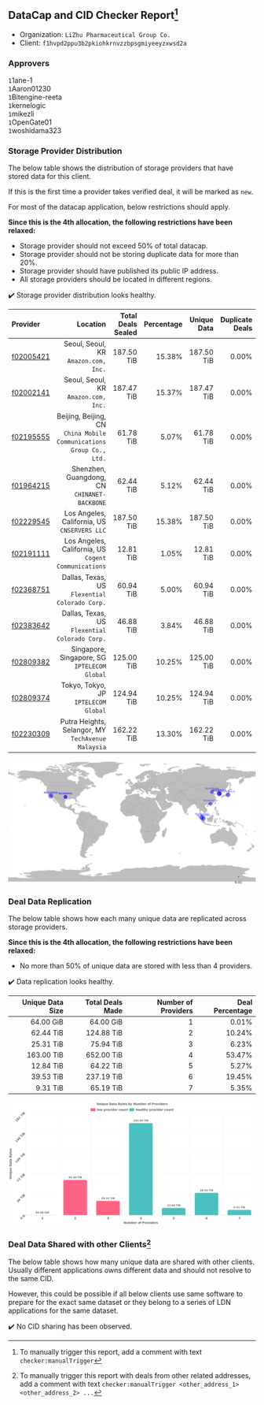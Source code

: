 ## DataCap and CID Checker Report[^1]
 - Organization: `LiZhu Pharmaceutical Group Co.`
 - Client: `f1hvpd2ppu3b2pkiohkrnvzzbpsgmiyeeyzxwsd2a`
### Approvers
`1`1ane-1<br/>`1`Aaron01230<br/>`1`Bitengine-reeta<br/>`1`kernelogic<br/>`1`mikezli<br/>`1`OpenGate01<br/>`1`woshidama323

### Storage Provider Distribution
The below table shows the distribution of storage providers that have stored data for this client.

If this is the first time a provider takes verified deal, it will be marked as `new`.

For most of the datacap application, below restrictions should apply.

**Since this is the 4th allocation, the following restrictions have been relaxed:**
 - Storage provider should not exceed 50% of total datacap.
 - Storage provider should not be storing duplicate data for more than 20%.
 - Storage provider should have published its public IP address.
 - All storage providers should be located in different regions.

✔️ Storage provider distribution looks healthy.

| Provider                                              |                                                               Location | Total Deals Sealed | Percentage | Unique Data | Duplicate Deals |
| :---------------------------------------------------- | ---------------------------------------------------------------------: | -----------------: | ---------: | ----------: | --------------: |
| [f02005421](https://filfox.info/en/address/f02005421) |                                Seoul, Seoul, KR<br/>`Amazon.com, Inc.` |         187.50 TiB |     15.38% |  187.50 TiB |           0.00% |
| [f02002141](https://filfox.info/en/address/f02002141) |                                Seoul, Seoul, KR<br/>`Amazon.com, Inc.` |         187.47 TiB |     15.37% |  187.47 TiB |           0.00% |
| [f02195555](https://filfox.info/en/address/f02195555) | Beijing, Beijing, CN<br/>`China Mobile Communications Group Co., Ltd.` |          61.78 TiB |      5.07% |   61.78 TiB |           0.00% |
| [f01964215](https://filfox.info/en/address/f01964215) |                        Shenzhen, Guangdong, CN<br/>`CHINANET-BACKBONE` |          62.44 TiB |      5.12% |   62.44 TiB |           0.00% |
| [f02229545](https://filfox.info/en/address/f02229545) |                        Los Angeles, California, US<br/>`CNSERVERS LLC` |         187.50 TiB |     15.38% |  187.50 TiB |           0.00% |
| [f02191111](https://filfox.info/en/address/f02191111) |                Los Angeles, California, US<br/>`Cogent Communications` |          12.81 TiB |      1.05% |   12.81 TiB |           0.00% |
| [f02368751](https://filfox.info/en/address/f02368751) |                      Dallas, Texas, US<br/>`Flexential Colorado Corp.` |          60.94 TiB |      5.00% |   60.94 TiB |           0.00% |
| [f02383642](https://filfox.info/en/address/f02383642) |                      Dallas, Texas, US<br/>`Flexential Colorado Corp.` |          46.88 TiB |      3.84% |   46.88 TiB |           0.00% |
| [f02809382](https://filfox.info/en/address/f02809382) |                        Singapore, Singapore, SG<br/>`IPTELECOM Global` |         125.00 TiB |     10.25% |  125.00 TiB |           0.00% |
| [f02809374](https://filfox.info/en/address/f02809374) |                                Tokyo, Tokyo, JP<br/>`IPTELECOM Global` |         124.94 TiB |     10.25% |  124.94 TiB |           0.00% |
| [f02230309](https://filfox.info/en/address/f02230309) |                  Putra Heights, Selangor, MY<br/>`TechAvenue Malaysia` |         162.22 TiB |     13.30% |  162.22 TiB |           0.00% |

<img src="https://raw.githubusercontent.com/data-preservation-programs/filplus-checker-assets/main/filecoin-project/filecoin-plus-large-datasets/issues/2142/1696750625298.png"/>

### Deal Data Replication
The below table shows how each many unique data are replicated across storage providers.


**Since this is the 4th allocation, the following restrictions have been relaxed:**
- No more than 50% of unique data are stored with less than 4 providers.

✔️ Data replication looks healthy.

| Unique Data Size | Total Deals Made | Number of Providers | Deal Percentage |
| ---------------: | ---------------: | ------------------: | --------------: |
|        64.00 GiB |        64.00 GiB |                   1 |           0.01% |
|        62.44 TiB |       124.88 TiB |                   2 |          10.24% |
|        25.31 TiB |        75.94 TiB |                   3 |           6.23% |
|       163.00 TiB |       652.00 TiB |                   4 |          53.47% |
|        12.84 TiB |        64.22 TiB |                   5 |           5.27% |
|        39.53 TiB |       237.19 TiB |                   6 |          19.45% |
|         9.31 TiB |        65.19 TiB |                   7 |           5.35% |

<img src="https://raw.githubusercontent.com/data-preservation-programs/filplus-checker-assets/main/filecoin-project/filecoin-plus-large-datasets/issues/2142/1696750625954.png"/>

### Deal Data Shared with other Clients[^3]
The below table shows how many unique data are shared with other clients.
Usually different applications owns different data and should not resolve to the same CID.

However, this could be possible if all below clients use same software to prepare for the exact same dataset or they belong to a series of LDN applications for the same dataset.

✔️ No CID sharing has been observed.

[^1]: To manually trigger this report, add a comment with text `checker:manualTrigger`

[^2]: Deals from those addresses are combined into this report as they are specified with `checker:manualTrigger`

[^3]: To manually trigger this report with deals from other related addresses, add a comment with text `checker:manualTrigger <other_address_1> <other_address_2> ...`
